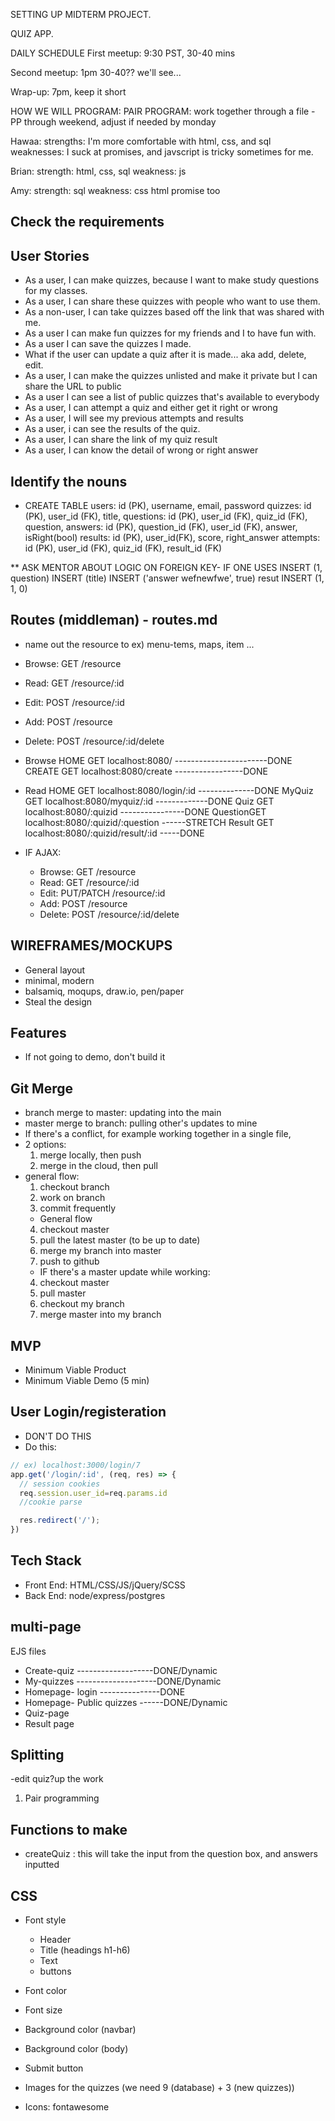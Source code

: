 SETTING UP MIDTERM PROJECT.

QUIZ APP.

DAILY SCHEDULE
 First meetup: 9:30 PST, 30-40 mins

 Second meetup: 1pm 30-40?? we'll see...

 Wrap-up: 7pm, keep it short

HOW WE WILL PROGRAM:
PAIR PROGRAM: work together through a file 
    - PP through weekend, adjust if needed by monday

Hawaa: 
  strengths: I'm more comfortable with html, css, and sql
  weaknesses: I suck at promises, and javscript is tricky sometimes for me. 

Brian: 
  strength: html, css, sql
  weakness: js

Amy:
strength: sql 
weakness: css html promise too


## Check the requirements 

## User Stories
- As a user, I can make quizzes, because I want to make study questions for my classes.
- As a user, I can share these quizzes with people who want to use them.
- As a non-user, I can take quizzes based off the link that was shared with me. 
- As a user I can make fun quizzes for my friends and I to have fun with.
- As a user I can save the quizzes I made.
- What if the user can update a quiz after it is made... aka add, delete, edit.
- As a user, I can make the quizzes unlisted and make it private but I can share the URL to public
- As a user I can see a list of public quizzes that's available to everybody
- As a user, I can attempt a quiz and either get it right or wrong 
- As a user, I will see my previous attempts and results 
- As a user, i can  see the results of the quiz.
- As a user, I can share the link of my quiz result
- As a user, I can know the detail of wrong or right answer


## Identify the nouns 
- CREATE TABLE 
  users: id (PK), username, email, password
  quizzes: id (PK), user_id (FK), title, 
  questions: id (PK), user_id (FK), quiz_id (FK), question, 
  answers: id (PK), question_id (FK), user_id (FK), answer, isRight(bool)
  results: id (PK), user_id(FK), score, right_answer
  attempts: id (PK), user_id (FK), quiz_id (FK), result_id (FK)
  <!-- urls (maybe- for each quiz a URL is assigned) -->
** ASK MENTOR ABOUT LOGIC ON FOREIGN KEY- IF ONE USES
  INSERT (1, question)
  INSERT (title)
  INSERT ('answer wefnewfwe', true)
  resut INSERT (1, 1, 0)


## Routes (middleman) - routes.md
- name out the resource to ex) menu-tems, maps, item ...

- Browse: GET   /resource
- Read:   GET   /resource/:id
- Edit:   POST  /resource/:id
- Add:    POST  /resource
- Delete: POST  /resource/:id/delete

- Browse
  HOME    GET localhost:8080/ -----------------------DONE
  CREATE  GET localhost:8080/create -----------------DONE
- Read
  HOME    GET localhost:8080/login/:id --------------DONE
  MyQuiz  GET localhost:8080/myquiz/:id -------------DONE
  Quiz    GET localhost:8080/:quizid ----------------DONE
  QuestionGET localhost:8080/:quizid/:question ------STRETCH
  Result  GET localhost:8080/:quizid/result/:id -----DONE
  
  



- IF AJAX:
  - Browse: GET        /resource
  - Read:   GET        /resource/:id
  - Edit:   PUT/PATCH  /resource/:id
  - Add:    POST       /resource
  - Delete: POST       /resource/:id/delete

## WIREFRAMES/MOCKUPS
- General layout 
- minimal, modern
- balsamiq, moqups, draw.io, pen/paper
- Steal the design

## Features
- If not going to demo, don't build it

## Git Merge
- branch merge to master: updating into the main
- master merge to branch: pulling other's updates to mine
- If there's a conflict, for example working together in a single file, 
- 2 options:
  1. merge locally, then push
  2. merge in the cloud, then pull
- general flow:
  1. checkout branch
  2. work on branch
  3. commit frequently
  - General flow
  4. checkout master 
  5. pull the latest master (to be up to date)
  6. merge my branch into master
  7. push to github
  - IF there's a master update while working: 
  4. checkout master
  5. pull master
  6. checkout my branch
  7. merge master into my branch 

## MVP
- Minimum Viable Product
- Minimum Viable Demo (5 min)

## User Login/registeration
- DON'T DO THIS
- Do this: 
```javascript
// ex) localhost:3000/login/7
app.get('/login/:id', (req, res) => {
  // session cookies
  req.session.user_id=req.params.id
  //cookie parse

  res.redirect('/');
})
```

## Tech Stack
- Front End: HTML/CSS/JS/jQuery/SCSS
- Back End: node/express/postgres

## multi-page
EJS files
- Create-quiz -------------------DONE/Dynamic
- My-quizzes --------------------DONE/Dynamic
- Homepage- login ---------------DONE
- Homepage- Public quizzes ------DONE/Dynamic
- Quiz-page
- Result page


## Splitting 
-edit quiz?up the work
1. Pair programming 

## Functions to make
- createQuiz : this will take the input from the question box, and answers inputted

## CSS
- Font style
  - Header
  - Title (headings h1-h6)
  - Text
  - buttons

- Font color
- Font size
- Background color (navbar)
- Background color (body)
- Submit button
- Images for the quizzes (we need 9 (database) + 3 (new quizzes))
- Icons: fontawesome
